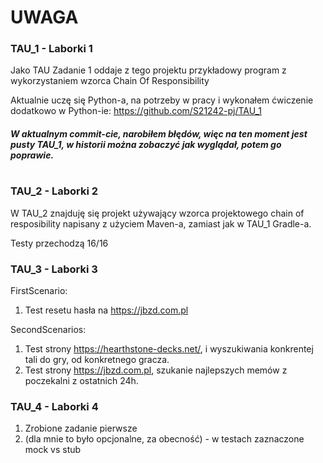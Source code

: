 # UWAGA #


### TAU_1 - Laborki 1
Jako TAU Zadanie 1 oddaje z tego projektu przykładowy program z wykorzystaniem wzorca Chain Of Responsibility

Aktualnie uczę się Python-a, na potrzeby w pracy i wykonałem ćwiczenie dodatkowo w Python-ie:
https://github.com/S21242-pj/TAU_1

##### W aktualnym commit-cie, narobiłem błędów, więc na ten moment jest pusty TAU_1, w historii można zobaczyć jak wyglądał, potem go poprawie.
#
### TAU_2 - Laborki 2

W TAU_2 znajduję się projekt używający wzorca projektowego chain of resposibility napisany z użyciem Maven-a, zamiast jak w TAU_1 Gradle-a.

Testy przechodzą 16/16

### TAU_3 - Laborki 3

FirstScenario:
1. Test resetu hasła na https://jbzd.com.pl

SecondScenarios:
1. Test strony https://hearthstone-decks.net/, i wyszukiwania konkrentej tali do gry, od konkretnego gracza.
2. Test strony https://jbzd.com.pl, szukanie najlepszych memów z poczekalni z ostatnich 24h.

### TAU_4 - Laborki 4

1. Zrobione zadanie pierwsze
2. (dla mnie to było opcjonalne, za obecność) - w testach zaznaczone mock vs stub